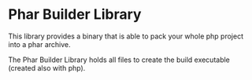 # Phar Builder Library
This library provides a binary that is able to pack your whole php project into a phar archive.

The Phar Builder Library holds all files to create the build executable (created also with php).
